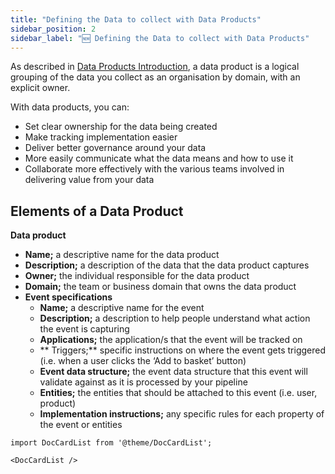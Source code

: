 ```yaml
---
title: "Defining the Data to collect with Data Products"
sidebar_position: 2
sidebar_label: "🆕 Defining the Data to collect with Data Products"
---
```


As described in [Data Products Introduction](/docs/understanding-your-pipeline/data-products/index.md), a data product is a logical grouping of the data you collect as an organisation by domain, with an explicit owner. 

With data products, you can:

* Set clear ownership for the data being created
* Make tracking implementation easier
* Deliver better governance around your data
* More easily communicate what the data means and how to use it
* Collaborate more effectively with the various teams involved in delivering value from your data

## Elements of a Data Product

**Data product**

- **Name;** a descriptive name for the data product
- **Description;** a description of the data that the data product captures
- **Owner;** the individual responsible for the data product 
- **Domain;** the team or business domain that owns the data product
- **Event specifications**
    * **Name;** a descriptive name for the event 
    * **Description;** a description to help people understand what action the event is capturing
    * **Applications;** the application/s that the event will be tracked on 
    * ** Triggers;** specific instructions on where the event gets triggered (i.e. when a user clicks the ‘Add to basket’ button)
    * **Event data structure;** the event data structure that this event will validate against as it is processed by your pipeline
    * **Entities;** the entities that should be attached to this event (i.e. user, product)
    * **Implementation instructions;** any specific rules for each property of the event or entities

```mdx-code-block
import DocCardList from '@theme/DocCardList';

<DocCardList />
```
